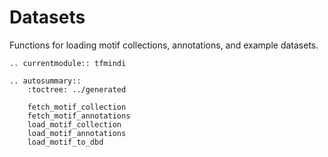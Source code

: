 # Datasets

Functions for loading motif collections, annotations, and example datasets.

```{eval-rst}
.. currentmodule:: tfmindi

.. autosummary::
    :toctree: ../generated

    fetch_motif_collection
    fetch_motif_annotations
    load_motif_collection
    load_motif_annotations
    load_motif_to_dbd
```
